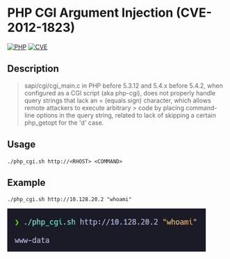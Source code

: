 # PHP CGI Argument Injection (CVE-2012-1823)

[![PHP](https://img.shields.io/badge/PHP%20-%20%3C%205.3.12%20%2F%20%3C%205.4.2%20-%20%23777BB3?logo=php&logoColor=white&link=https%3A%2F%2Fwww.php.net%2Fmanual)](https://www.php.net/manual)
[![CVE](https://img.shields.io/badge/CVE--2012--1823%20-%20%23FCB417)](https://www.cve.org/CVERecord?id=CVE-2012-1823)

## Description
> sapi/cgi/cgi_main.c in PHP before 5.3.12 and 5.4.x before 5.4.2, when configured as a CGI script (aka php-cgi), does not properly handle query strings that lack an = (equals sign) character, which allows remote attackers to execute arbitrary > code by placing command-line options in the query string, related to lack of skipping a certain php_getopt for the 'd' case.

## Usage
```
./php_cgi.sh http://<RHOST> <COMMAND>
```

## Example
```
./php_cgi.sh http://10.128.20.2 "whoami"
```
![Proof of concept](images/poc.png)
